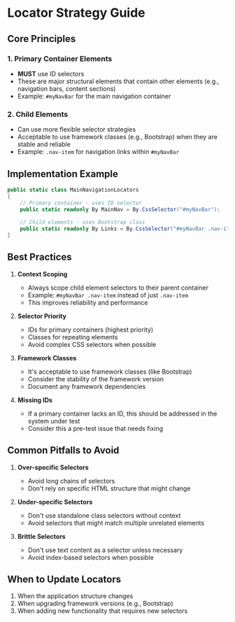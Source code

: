 # Locator Strategy Guide

## Core Principles

### 1. Primary Container Elements
- **MUST** use ID selectors
- These are major structural elements that contain other elements (e.g., navigation bars, content sections)
- Example: `#myNavBar` for the main navigation container

### 2. Child Elements
- Can use more flexible selector strategies
- Acceptable to use framework classes (e.g., Bootstrap) when they are stable and reliable
- Example: `.nav-item` for navigation links within `#myNavBar`

## Implementation Example

```csharp
public static class MainNavigationLocators
{
    // Primary container - uses ID selector
    public static readonly By MainNav = By.CssSelector("#myNavBar");
    
    // Child elements - uses Bootstrap class
    public static readonly By Links = By.CssSelector("#myNavBar .nav-item");
}
```

## Best Practices

1. **Context Scoping**
   - Always scope child element selectors to their parent container
   - Example: `#myNavBar .nav-item` instead of just `.nav-item`
   - This improves reliability and performance

2. **Selector Priority**
   - IDs for primary containers (highest priority)
   - Classes for repeating elements
   - Avoid complex CSS selectors when possible

3. **Framework Classes**
   - It's acceptable to use framework classes (like Bootstrap)
   - Consider the stability of the framework version
   - Document any framework dependencies

4. **Missing IDs**
   - If a primary container lacks an ID, this should be addressed in the system under test
   - Consider this a pre-test issue that needs fixing

## Common Pitfalls to Avoid

1. **Over-specific Selectors**
   - Avoid long chains of selectors
   - Don't rely on specific HTML structure that might change

2. **Under-specific Selectors**
   - Don't use standalone class selectors without context
   - Avoid selectors that might match multiple unrelated elements

3. **Brittle Selectors**
   - Don't use text content as a selector unless necessary
   - Avoid index-based selectors when possible

## When to Update Locators

1. When the application structure changes
2. When upgrading framework versions (e.g., Bootstrap)
3. When adding new functionality that requires new selectors
